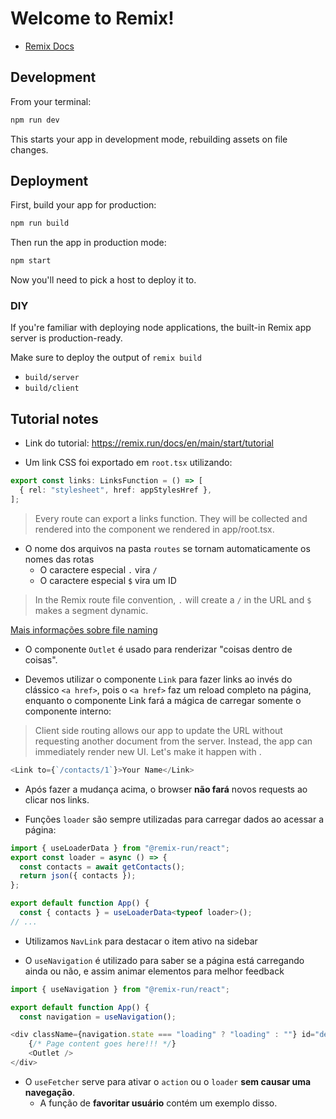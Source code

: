 # Welcome to Remix!

- [Remix Docs](https://remix.run/docs)

## Development

From your terminal:

```sh
npm run dev
```

This starts your app in development mode, rebuilding assets on file changes.

## Deployment

First, build your app for production:

```sh
npm run build
```

Then run the app in production mode:

```sh
npm start
```

Now you'll need to pick a host to deploy it to.

### DIY

If you're familiar with deploying node applications, the built-in Remix app server is production-ready.

Make sure to deploy the output of `remix build`

- `build/server`
- `build/client`

## Tutorial notes

- Link do tutorial: https://remix.run/docs/en/main/start/tutorial

- Um link CSS foi exportado em `root.tsx` utilizando:

```ts
export const links: LinksFunction = () => [
  { rel: "stylesheet", href: appStylesHref },
];
```

> Every route can export a links function. They will be collected and rendered into the <Links /> component we rendered in app/root.tsx.

- O nome dos arquivos na pasta `routes` se tornam automaticamente os nomes das rotas
    - O caractere especial `.` vira `/`
    - O caractere especial `$` vira um ID

> In the Remix route file convention, `.` will create a `/` in the URL and `$` makes a segment dynamic.

[Mais informações sobre file naming](https://remix.run/docs/en/main/file-conventions/routes)

- O componente `Outlet` é usado para renderizar "coisas dentro de coisas".

- Devemos utilizar o componente `Link` para fazer links ao invés do clássico `<a href>`, pois o `<a href>` faz um reload completo na página, enquanto o componente Link fará a mágica de carregar somente o componente interno:

> Client side routing allows our app to update the URL without requesting another document from the server. Instead, the app can immediately render new UI. Let's make it happen with <Link>.
```ts
<Link to={`/contacts/1`}>Your Name</Link>
```

- Após fazer a mudança acima, o browser **não fará** novos requests ao clicar nos links.

- Funções `loader` são sempre utilizadas para carregar dados ao acessar a página:

```ts
import { useLoaderData } from "@remix-run/react";
export const loader = async () => {
  const contacts = await getContacts();
  return json({ contacts });
};

export default function App() {
  const { contacts } = useLoaderData<typeof loader>();
// ...
```

- Utilizamos `NavLink` para destacar o item ativo na sidebar

- O `useNavigation` é utilizado para saber se a página está carregando ainda ou não, e assim animar elementos para melhor feedback

```ts
import { useNavigation } from "@remix-run/react";

export default function App() {
  const navigation = useNavigation();

<div className={navigation.state === "loading" ? "loading" : ""} id="detail">
    {/* Page content goes here!!! */}
    <Outlet />
</div>
```

- O `useFetcher` serve para ativar o `action` ou o `loader` **sem causar uma navegação**.
    - A função de **favoritar usuário** contém um exemplo disso.
